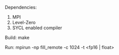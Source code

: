Dependencies:
  1. MPI
  2. Level-Zero
  3. SYCL enabled compiler

Build:
  make

Run:
  mpirun -np <N> fill_remote -c 1024 -t <fp16 | float>
